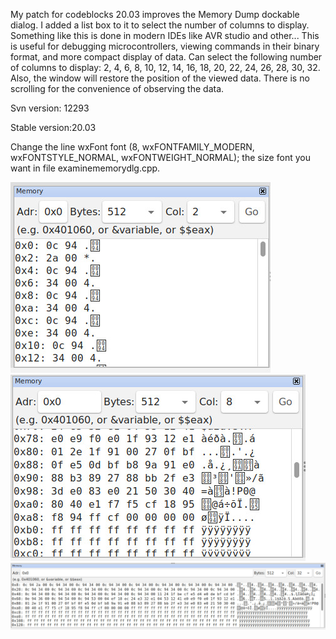 My patch for codeblocks 20.03 improves the Memory Dump dockable dialog.
I added a list box to it to select the number of columns to display.
Something like this is done in modern IDEs like AVR studio and other...
This is useful for debugging microcontrollers, viewing commands in 
their binary format, and more compact display of data.
Can select the following number of columns to display: 
2, 4, 6, 8, 10, 12, 14, 16, 18, 20, 22, 24, 26, 28, 30, 32. Also, the window will restore the position of the viewed data.
There is no scrolling for the convenience of observing the data.

Svn version: 12293

Stable version:20.03

Change the line wxFont font (8, wxFONTFAMILY_MODERN, wxFONTSTYLE_NORMAL, wxFONTWEIGHT_NORMAL); the size font you want in file examinememorydlg.cpp.

![Screenshot](/img/1.jpg)![Screenshot](/img/2.jpg)
![Screenshot](/img/3.jpg)
